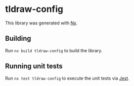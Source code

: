 # tldraw-config

This library was generated with [Nx](https://nx.dev).

## Building

Run `nx build tldraw-config` to build the library.

## Running unit tests

Run `nx test tldraw-config` to execute the unit tests via [Jest](https://jestjs.io).
